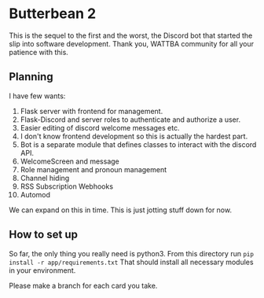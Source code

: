# Butterbean 2

This is the sequel to the first and the worst, the Discord bot that started the slip into software development. Thank you, WATTBA community for all your patience with this.

## Planning

I have  few wants:
1. Flask server with frontend for management.
  1. Flask-Discord and server roles to authenticate and authorize a user.
  1. Easier editing of discord welcome messages etc.
  1. I don't know frontend development so this is actually the hardest part.
1. Bot is a separate module that defines classes to interact with the discord API. 
  1. WelcomeScreen and message
  1. Role management and pronoun management
  1. Channel hiding 
  1. RSS Subscription Webhooks
  1. Automod

We can expand on this in time. This is just jotting stuff down for now.

## How to set up

So far, the only thing you really need is python3. From this directory run `pip install -r app/requirements.txt` That should install all necessary modules in your environment.

Please make a branch for each card you take.